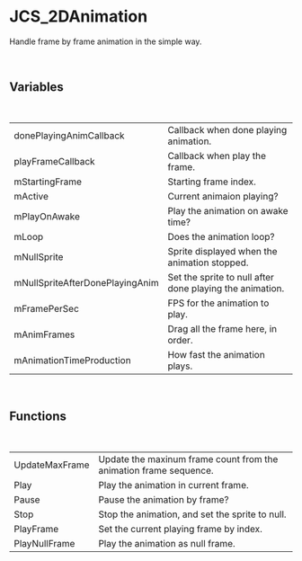 <!--
   - $File: JCS_2DAnimation.html $
   - $Date: 2018-10-01 20:38:50 $
   - $Revision: $
   - $Creator: Jen-Chieh Shen $
   - $Notice: See LICENSE.txt for modification and distribution information
   -                   Copyright © 2018 by Shen, Jen-Chieh $
-->


<div id="content-header">
  <h1>JCS_2DAnimation</h1>
</div>

<p>
  Handle frame by frame animation in the simple way.
</p>


<br/>
<h2>Variables</h2>
<br/>

<table>
  <tr>
    <td>donePlayingAnimCallback</td>
    <td>Callback when done playing animation.</td>
  </tr>
  <tr>
    <td>playFrameCallback</td>
    <td>Callback when play the frame.</td>
  </tr>
  <tr>
    <td>mStartingFrame</td>
    <td>Starting frame index.</td>
  </tr>
  <tr>
    <td>mActive</td>
    <td>Current animaion playing?</td>
  </tr>
  <tr>
    <td>mPlayOnAwake</td>
    <td>Play the animation on awake time?</td>
  </tr>
  <tr>
    <td>mLoop</td>
    <td>Does the animation loop?</td>
  </tr>
  <tr>
    <td>mNullSprite</td>
    <td>Sprite displayed when the animation stopped.</td>
  </tr>
  <tr>
    <td>mNullSpriteAfterDonePlayingAnim</td>
    <td>Set the sprite to null after done playing the animation.</td>
  </tr>
  <tr>
    <td>mFramePerSec</td>
    <td>FPS for the animation to play.</td>
  </tr>
  <tr>
    <td>mAnimFrames</td>
    <td>Drag all the frame here, in order.</td>
  </tr>
  <tr>
    <td>mAnimationTimeProduction</td>
    <td>How fast the animation plays.</td>
  </tr>
</table>


<br/>
<h2>Functions</h2>
<br/>

<table>
  <tr>
    <td>UpdateMaxFrame</td>
    <td>Update the maxinum frame count from the animation frame sequence.</td>
  </tr>
  <tr>
    <td>Play</td>
    <td>Play the animation in current frame.</td>
  </tr>
  <tr>
    <td>Pause</td>
    <td>Pause the animation by frame?</td>
  </tr>
  <tr>
    <td>Stop</td>
    <td>Stop the animation, and set the sprite to null.</td>
  </tr>
  <tr>
    <td>PlayFrame</td>
    <td>Set the current playing frame by index.</td>
  </tr>
  <tr>
    <td>PlayNullFrame</td>
    <td>Play the animation as null frame.</td>
  </tr>
</table>
